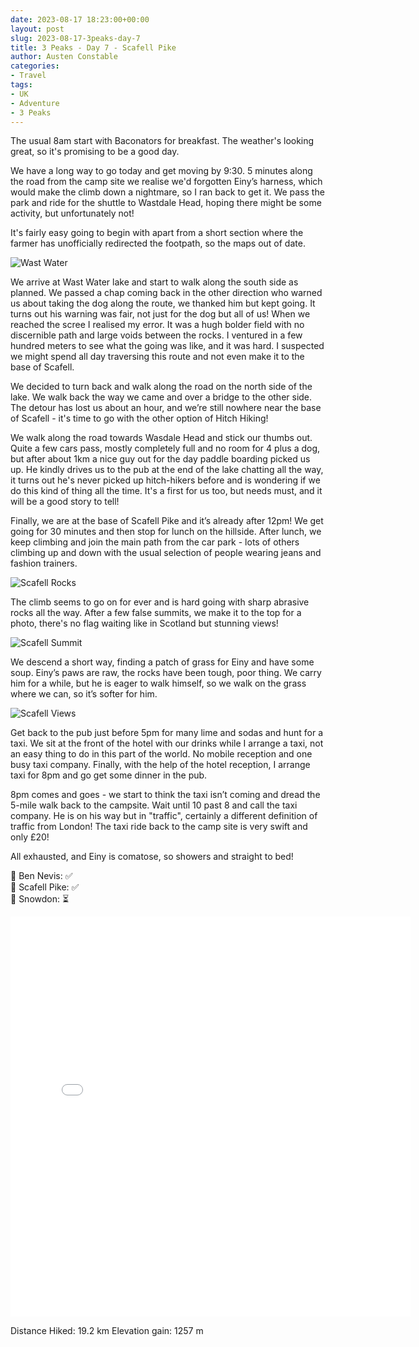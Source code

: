 ```yaml
---
date: 2023-08-17 18:23:00+00:00
layout: post
slug: 2023-08-17-3peaks-day-7
title: 3 Peaks - Day 7 - Scafell Pike
author: Austen Constable
categories:
- Travel
tags:
- UK
- Adventure
- 3 Peaks
---
```


The usual 8am start with Baconators for breakfast. The weather's looking great, so it's promising to be a good day.

We have a long way to go today and get moving by 9:30. 5 minutes along the road from the camp site we realise we'd forgotten Einy’s harness, which would make the climb down a nightmare, so I ran back to get it. 
We pass the park and ride for the shuttle to Wastdale Head, hoping there might be some activity, but unfortunately not!

It's fairly easy going to begin with apart from a short section where the farmer has unofficially redirected the footpath, so the maps out of date. 

![Wast Water](../images/2023/08/2023-08-17-IMG_2672.jpeg)

We arrive at Wast Water lake and start to walk along the south side as planned. We passed a chap coming back in the other direction who warned us about taking the dog along the route, we thanked him but kept going.
It turns out his warning was fair, not just for the dog but all of us! When we reached the scree I realised my error. It was a hugh bolder field with no discernible path and large voids between the rocks. I ventured in a few hundred meters to see what the going was like, and it was hard. 
I suspected we might spend all day traversing this route and not even make it to the base of Scafell. 

We decided to turn back and walk along the road on the north side of the lake. We walk back the way we came and over a bridge to the other side.
The detour has lost us about an hour, and we’re still nowhere near the base of Scafell - it's time to go with the other option of Hitch Hiking!
 
We walk along the road towards Wasdale Head and stick our thumbs out. Quite a few cars pass, mostly completely full and no room for 4 plus a dog, but after about 1km a nice guy out for the day paddle boarding picked us up. 
He kindly drives us to the pub at the end of the lake chatting all the way, it turns out he's never picked up hitch-hikers before and is wondering if we do this kind of thing all the time. It's a first for us too, but needs must, and it will be a good story to tell!
 
Finally, we are at the base of Scafell Pike and it’s already after 12pm! We get going for 30 minutes and then stop for lunch on the hillside. 
After lunch, we keep climbing and join the main path from the car park -  lots of others climbing up and down with the usual selection of people wearing jeans and fashion trainers. 

![Scafell Rocks](../images/2023/08/2023-08-17-IMG_2679.jpeg)

The climb seems to go on for ever and is hard going with sharp abrasive rocks all the way. After a few false summits, we make it to the top for a photo, there's no flag waiting like in Scotland but stunning views!

![Scafell Summit](../images/2023/08/2023-08-17-IMG_2684.jpeg) 

We descend a short way, finding a patch of grass for Einy and have some soup. Einy’s paws are raw, the rocks have been tough, poor thing. 
We carry him for a while, but he is eager to walk himself, so we walk on the grass where we can, so it’s softer for him.
 
![Scafell Views](../images/2023/08/2023-08-17-IMG_2692.jpeg)
 
Get back to the pub just before 5pm for many lime and sodas and hunt for a taxi. We sit at the front of the hotel with our drinks while I arrange a taxi, not an easy thing to do in this part of the world. No mobile reception and one busy taxi company. 
Finally, with the help of the hotel reception, I arrange taxi for 8pm and go get some dinner in the pub.
 
8pm comes and goes - we start to think the taxi isn’t coming and dread the 5-mile walk back to the campsite. Wait until 10 past 8 and call the taxi company. He is on his way but in "traffic", certainly a different definition of traffic from London! 
The taxi ride back to the camp site is very swift and only £20! 

All exhausted, and Einy is comatose, so showers and straight to bed!

🏴󠁧󠁢󠁳󠁣󠁴󠁿 Ben Nevis: ✅  
🏴󠁧󠁢󠁥󠁮󠁧󠁿 Scafell Pike: ✅  
🏴󠁧󠁢󠁷󠁬󠁳󠁿 Snowdon: ⏳  

<iframe src="../html/2023/08/2023-08-15-3peaks-day-7.html" width="640" height="640" style="border:none;" scrolling="no"></iframe>

Distance Hiked: 19.2 km
Elevation gain: 1257 m
